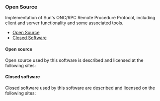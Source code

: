### Open Source

Implementation of Sun's ONC/RPC Remote Procedure Protocol, including client and server functionality and some associated tools.

* [Open Source](#Open-Source)
* [Closed Software](#Closed-software)

<a name="Open-Source"></a>
#### Open source
Open source used by this software is described and licensed at the following sites:  

<a name="Closed-software"></a>
#### Closed software
Closed software used by this software are described and licensed on the following sites:  

[ISR's ONC RPC]: https://github.com/ATECoder/dn.onc.rpc
[IDE Repository]: https://www.bitbucket.org/davidhary/vs.ide
[external repositories]: ExternalReposCommits.csv

[ISR's XDR]: https://github.com/ATECoder/dn.xdr
[ISR's VXI-11]: https://github.com/ATECoder/dn.vxi11
[ISR's VXI-11 IEEE488]: https://github.com/ATECoder/dn.vxi11/src/vxi/ieee488
[XDR: External Data Representation Standard (May 2006)]: http://tools.ietf.org/html/rfc4506

[IVI Foundation]: https://www.ivifoundation.org

[XDR: External Data Representation Standard (May 2006)]: http://tools.ietf.org/html/rfc4506
[RPC: Remote Procedure Call Protocol Specification Version 2 (May 2009)]: http://tools.ietf.org/html/rfc5531
[Binding Protocols for ONC RPC Version 2 (August 1995)]: http://tools.ietf.org/html/rfc1833
[Sun RPC]: https://en.wikipedia.org/wiki/Sun_RPC
[VXI Bus Specification]: https://vxibus.org/specifications.html

[Jay Walter's SourceForge repository]: https://sourceforge.net/p/remoteteanet
[Wes Day's RemoteTea.Net]: https://github.com/wespday/RemoteTea.Net
[GB1.RemoteTea.Net]: https://github.com/galenbancroft/RemoteTea.Net
[org.acplt.oncrpc package]: https://people.eecs.berkeley.edu/~jonah/javadoc/org/acplt/oncrpc/package-summary.html
[Java ONC RPC]: https://github.com/remotetea/remotetea/tree/master/src/tests/org/acplt/oncrpc
[VXI11.CSharp]: https://github.com/Xanliang/VXI11.CSharp 



